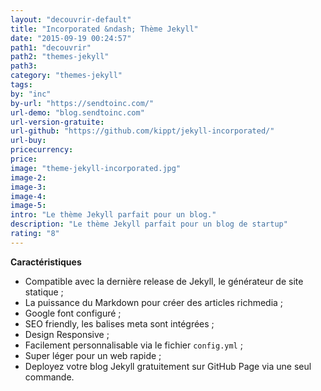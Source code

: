 ```yaml
---
layout: "decouvrir-default"
title: "Incorporated &ndash; Thème Jekyll"
date: "2015-09-19 00:24:57"
path1: "decouvrir"
path2: "themes-jekyll"
path3:
category: "themes-jekyll"
tags:
by: "inc"
by-url: "https://sendtoinc.com/"
url-demo: "blog.sendtoinc.com"
url-version-gratuite:
url-github: "https://github.com/kippt/jekyll-incorporated/"
url-buy:
pricecurrency:
price:
image: "theme-jekyll-incorporated.jpg"
image-2:
image-3:
image-4:
image-5:
intro: "Le thème Jekyll parfait pour un blog."
description: "Le thème Jekyll parfait pour un blog de startup"
rating: "8"
---
```

**Caractéristiques**

* Compatible avec la dernière release de Jekyll, le générateur de site statique ;
* La puissance du Markdown pour créer des articles richmedia ;
* Google font configuré ;
* SEO friendly, les balises meta sont intégrées ;
* Design Responsive ;
* Facilement personnalisable via le fichier `config.yml` ;
* Super léger pour un web rapide ;
* Deployez votre blog Jekyll gratuitement sur GitHub Page via une seul commande.
